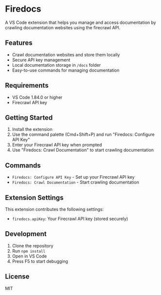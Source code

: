 # Firedocs

A VS Code extension that helps you manage and access documentation by crawling documentation websites using the firecrawl API.

## Features

- Crawl documentation websites and store them locally
- Secure API key management
- Local documentation storage in `/docs` folder
- Easy-to-use commands for managing documentation

## Requirements

- VS Code 1.84.0 or higher
- Firecrawl API key

## Getting Started

1. Install the extension
2. Use the command palette (Cmd+Shift+P) and run "Firedocs: Configure API Key"
3. Enter your Firecrawl API key when prompted
4. Use "Firedocs: Crawl Documentation" to start crawling documentation

## Commands

- `Firedocs: Configure API Key` - Set up your Firecrawl API key
- `Firedocs: Crawl Documentation` - Start crawling documentation

## Extension Settings

This extension contributes the following settings:

* `firedocs.apiKey`: Your Firecrawl API key (stored securely)

## Development

1. Clone the repository
2. Run `npm install`
3. Open in VS Code
4. Press F5 to start debugging

## License

MIT
